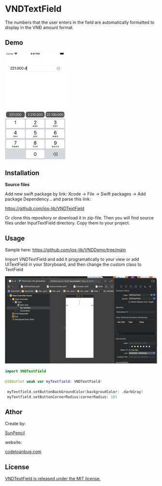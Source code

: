 # VNDTextField

The numbers that the user enters in the field are automatically formatted to display in the VNĐ amount format.

## Demo

<img src="https://github.com/ios-lib/VNDTextField/blob/main/image/demo.png" width="200">


## Installation

**Source files**

Add new swift package by link: 
Xcode -> File -> Swift packages -> Add package Dependency... and parse this link:

https://github.com/ios-lib/VNDTextField

Or clone this repository or download it in zip-file. Then you will find source files under InputTextField directory. Copy them to your project.

## Usage

Sample here:
https://github.com/ios-lib/VNDDemo/tree/main

Import VNDTextField and add it programatically to your view or add UITextField in your Storyboard, and then change the custom class to TextField

![Alt text](https://github.com/ios-lib/VNDTextField/blob/main/image/ImportTextField.png "Custom class")

```swift
import VNDTextField

@IBOutlet weak var myTextfield: VNDTextField!
 
 myTextfield.setButtonBackGroundColor(backgroudColor: .darkGray)
 myTextfield.setButtonCornerRadius(cornerRadius: 10)
```

## Athor

Create by:

[SunPencil](https://github.com/SunPencil/)

website: 

[codetoanbug.com](https://codetoanbug.com/)


## License

[VNDTextField is released under the MIT license.](https://github.com/git/git-scm.com/blob/main/MIT-LICENSE.txt)





